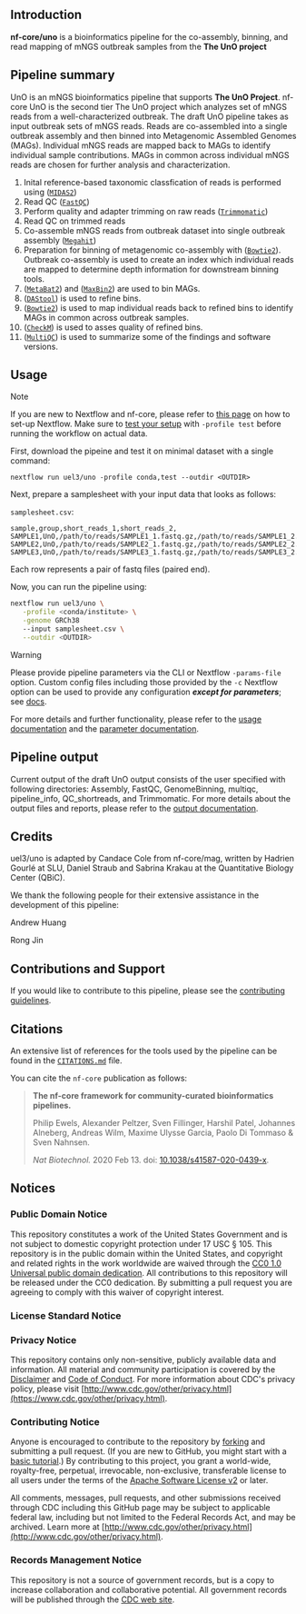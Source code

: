 

## Introduction

**nf-core/uno** is a bioinformatics pipeline for the co-assembly, binning, and read mapping of mNGS outbreak samples from the **The UnO project** 

<!-- TODO nf-core:
   Complete this sentence with a 2-3 sentence summary of what types of data the pipeline ingests, a brief overview of the
   major pipeline sections and the types of output it produces. You're giving an overview to someone new
   to nf-core here, in 15-20 seconds. For an example, see https://github.com/nf-core/rnaseq/blob/master/README.md#introduction
-->
## Pipeline summary
UnO is an mNGS bioinformatics pipeline that supports **The UnO Project**. nf-core UnO is the second tier The UnO project which analyzes set of mNGS reads from a well-characterized outbreak. The draft UnO pipeline takes as input outbreak sets of mNGS reads. Reads are co-assembled into a single outbreak assembly and then binned into Metagenomic Assembled Genomes (MAGs). Individual mNGS reads are mapped back to MAGs to identify individual sample contributions. MAGs in common across individual mNGS reads are chosen for further analysis and characterization.   
<!-- TODO nf-core: Include a figure that guides the user through the major workflow steps. Many nf-core
     workflows use the "tube map" design for that. See https://nf-co.re/docs/contributing/design_guidelines#examples for examples.   -->
<!-- TODO nf-core: Fill in short bullet-pointed list of the default steps in the pipeline -->

1. Inital reference-based taxonomic classfication of reads is performed using ([`MIDAS2`](https://github.com/czbiohub-sf/MIDAS2))
2. Read QC ([`FastQC`](https://www.bioinformatics.babraham.ac.uk/projects/fastqc/))
3. Perform quality and adapter trimming on raw reads ([`Trimmomatic`](http://www.usadellab.org/cms/?page=trimmomatic))
4. Read QC on trimmed reads
5. Co-assemble mNGS reads from outbreak dataset into single outbreak assembly ([`Megahit`](https://github.com/voutcn/megahit))
6. Preparation for binning of metagenomic co-assembly with ([`Bowtie2`](http://bowtie-bio.sourceforge.net/bowtie2/index.shtml)). Outbreak co-assembly is used to create an index which individual reads are mapped to determine depth information for downstream binning tools. 
7. ([`MetaBat2`](https://bitbucket.org/berkeleylab/metabat/src/master/)) and ([`MaxBin2`](https://sourceforge.net/projects/maxbin2/)) are used to bin MAGs.
8. ([`DAStool`](https://github.com/cmks/DAS_Tool)) is used to refine bins.
9. ([`Bowtie2`](http://bowtie-bio.sourceforge.net/bowtie2/index.shtml)) is used to map individual reads back to refined bins to identify MAGs in common across outbreak samples.
10. ([`CheckM`](https://ecogenomics.github.io/CheckM/)) is used to asses quality of refined bins. 
11. ([`MultiQC`](http://multiqc.info/)) is used to summarize some of the findings and software versions.

## Usage

> [!NOTE]
> If you are new to Nextflow and nf-core, please refer to [this page](https://nf-co.re/docs/usage/installation) on how to set-up Nextflow. Make sure to [test your setup](https://nf-co.re/docs/usage/introduction#how-to-run-a-pipeline) with `-profile test` before running the workflow on actual data.

First, download the pipeine and test it on minimal dataset with a single command:

```console
nextflow run uel3/uno -profile conda,test --outdir <OUTDIR>
```
<!-- TODO nf-core: Describe the minimum required steps to execute the pipeline, e.g. how to prepare samplesheets.
     Explain what rows and columns represent. For instance (please edit as appropriate):-->

Next, prepare a samplesheet with your input data that looks as follows:

`samplesheet.csv`:

```csv
sample,group,short_reads_1,short_reads_2,
SAMPLE1,UnO,/path/to/reads/SAMPLE1_1.fastq.gz,/path/to/reads/SAMPLE1_2.fastq.gz,
SAMPLE2,UnO,/path/to/reads/SAMPLE2_1.fastq.gz,/path/to/reads/SAMPLE2_2.fastq.gz,
SAMPLE3,UnO,/path/to/reads/SAMPLE3_1.fastq.gz,/path/to/reads/SAMPLE3_2.fastq.gz,
```

Each row represents a pair of fastq files (paired end).



Now, you can run the pipeline using:

<!-- TODO nf-core: update the following command to include all required parameters for a minimal example -->

```bash
nextflow run uel3/uno \
   -profile <conda/institute> \
   -genome GRCh38
   --input samplesheet.csv \
   --outdir <OUTDIR>
```

> [!WARNING]
> Please provide pipeline parameters via the CLI or Nextflow `-params-file` option. Custom config files including those provided by the `-c` Nextflow option can be used to provide any configuration _**except for parameters**_;
> see [docs](https://nf-co.re/usage/configuration#custom-configuration-files).

For more details and further functionality, please refer to the [usage documentation](https://github.com/uel3/nf-core-uno/blob/master/docs/usage.md) and the [parameter documentation](https://github.com/uel3/nf-core-uno/blob/master/docs/parameters.md).

## Pipeline output

Current output of the draft UnO output consists of the user specified <OUTDIR> with following directories: Assembly, FastQC, GenomeBinning, multiqc, pipeline_info, QC_shortreads, and Trimmomatic. 
For more details about the output files and reports, please refer to the
[output documentation](https://github.com/uel3/nf-core-uno/wiki/Output).

## Credits

uel3/uno is adapted by Candace Cole from nf-core/mag, written by Hadrien Gourlé at SLU, Daniel Straub and Sabrina Krakau at the Quantitative Biology Center (QBiC).

We thank the following people for their extensive assistance in the development of this pipeline:

Andrew Huang

Rong Jin

<!-- TODO nf-core: If applicable, make list of people who have also contributed -->

## Contributions and Support

If you would like to contribute to this pipeline, please see the [contributing guidelines](.github/CONTRIBUTING.md).


## Citations

<!-- TODO nf-core: Add citation for pipeline after first release. Uncomment lines below and update Zenodo doi and badge at the top of this file. -->
<!-- If you use nf-core/uno for your analysis, please cite it using the following doi: [10.5281/zenodo.XXXXXX](https://doi.org/10.5281/zenodo.XXXXXX) -->

<!-- TODO nf-core: Add bibliography of tools and data used in your pipeline -->

An extensive list of references for the tools used by the pipeline can be found in the [`CITATIONS.md`](CITATIONS.md) file.

You can cite the `nf-core` publication as follows:

> **The nf-core framework for community-curated bioinformatics pipelines.**
>
> Philip Ewels, Alexander Peltzer, Sven Fillinger, Harshil Patel, Johannes Alneberg, Andreas Wilm, Maxime Ulysse Garcia, Paolo Di Tommaso & Sven Nahnsen.
>
> _Nat Biotechnol._ 2020 Feb 13. doi: [10.1038/s41587-020-0439-x](https://dx.doi.org/10.1038/s41587-020-0439-x).
## Notices

### Public Domain Notice
This repository constitutes a work of the United States Government and is not
subject to domestic copyright protection under 17 USC § 105. This repository is in
the public domain within the United States, and copyright and related rights in
the work worldwide are waived through the [CC0 1.0 Universal public domain dedication](https://creativecommons.org/publicdomain/zero/1.0/).
All contributions to this repository will be released under the CC0 dedication. By
submitting a pull request you are agreeing to comply with this waiver of
copyright interest. 

### License Standard Notice

### Privacy Notice
This repository contains only non-sensitive, publicly available data and
information. All material and community participation is covered by the
[Disclaimer](https://github.com/CDCgov/template/blob/master/DISCLAIMER.md)
and [Code of Conduct](https://github.com/CDCgov/template/blob/master/code-of-conduct.md).
For more information about CDC's privacy policy, please visit [http://www.cdc.gov/other/privacy.html](https://www.cdc.gov/other/privacy.html).

### Contributing Notice
Anyone is encouraged to contribute to the repository by [forking](https://help.github.com/articles/fork-a-repo)
and submitting a pull request. (If you are new to GitHub, you might start with a
[basic tutorial](https://help.github.com/articles/set-up-git).) By contributing
to this project, you grant a world-wide, royalty-free, perpetual, irrevocable,
non-exclusive, transferable license to all users under the terms of the
[Apache Software License v2](http://www.apache.org/licenses/LICENSE-2.0.html) or
later.

All comments, messages, pull requests, and other submissions received through
CDC including this GitHub page may be subject to applicable federal law, including but not limited to the Federal Records Act, and may be archived. Learn more at [http://www.cdc.gov/other/privacy.html](http://www.cdc.gov/other/privacy.html).

### Records Management Notice
This repository is not a source of government records, but is a copy to increase
collaboration and collaborative potential. All government records will be
published through the [CDC web site](http://www.cdc.gov). 
